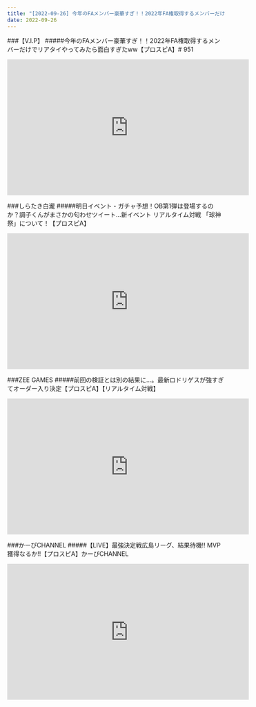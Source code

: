 ```yaml
---
title: "[2022-09-26] 今年のFAメンバー豪華すぎ！！2022年FA権取得するメンバーだけでリアタイやってみたら面白すぎたww【プロスピA】# 951 他"
date: 2022-09-26
---
```

###【V.I.P】
#####今年のFAメンバー豪華すぎ！！2022年FA権取得するメンバーだけでリアタイやってみたら面白すぎたww【プロスピA】# 951
<iframe width="560" height="315" src="https://www.youtube.com/embed/KNZALslB3ao" frameborder="0" allow="accelerometer; autoplay; clipboard-write; encrypted-media; gyroscope; picture-in-picture" allowfullscreen></iframe>

###しらたき白瀧
#####明日イベント・ガチャ予想！OB第1弾は登場するのか？調子くんがまさかの匂わせツイート…新イベント リアルタイム対戦 「球神祭」について！【プロスピA】
<iframe width="560" height="315" src="https://www.youtube.com/embed/lEslC13dJc4" frameborder="0" allow="accelerometer; autoplay; clipboard-write; encrypted-media; gyroscope; picture-in-picture" allowfullscreen></iframe>

###ZEE GAMES
#####前回の検証とは別の結果に…。最新ロドリゲスが強すぎてオーダー入り決定【プロスピA】【リアルタイム対戦】
<iframe width="560" height="315" src="https://www.youtube.com/embed/GypGCrwe1Ok" frameborder="0" allow="accelerometer; autoplay; clipboard-write; encrypted-media; gyroscope; picture-in-picture" allowfullscreen></iframe>

###かーぴCHANNEL
#####【LIVE】最強決定戦広島リーグ、結果待機!! MVP獲得なるか!!【プロスピA】かーぴCHANNEL
<iframe width="560" height="315" src="https://www.youtube.com/embed/AgrVu9ldcvA" frameborder="0" allow="accelerometer; autoplay; clipboard-write; encrypted-media; gyroscope; picture-in-picture" allowfullscreen></iframe>

